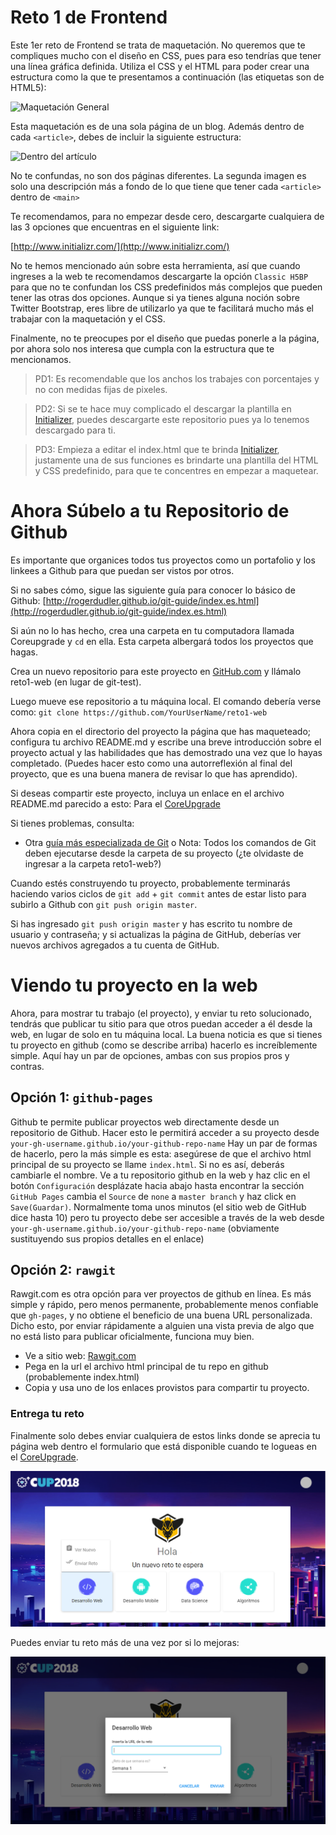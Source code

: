 # Reto 1 de Frontend

Este 1er reto de Frontend se trata de maquetación. No queremos que te compliques mucho con el diseño en CSS, pues para eso tendrías que tener una línea gráfica definida. Utiliza el CSS y el HTML para poder crear una estructura como la que te presentamos a continuación (las etiquetas son de HTML5):

![Maquetación General](imagen1.gif)

Esta maquetación es de una sola página de un blog. Además dentro de cada `<article>`, debes de incluir la siguiente estructura:

![Dentro del artículo](imagen2.png)

No te confundas, no son dos páginas diferentes. La segunda imagen es solo una descripción más a fondo de lo que tiene que tener cada `<article>` dentro de `<main>`

Te recomendamos, para no empezar desde cero, descargarte cualquiera de las 3 opciones que encuentras en el siguiente link:

[http://www.initializr.com/](http://www.initializr.com/)

No te hemos mencionado aún sobre esta herramienta, así que cuando ingreses a la web te recomendamos descargarte la opción `Classic H5BP` para que no te confundan los CSS predefinidos más complejos que pueden tener las otras dos opciones. Aunque si ya tienes alguna noción sobre Twitter Bootstrap, eres libre de utilizarlo ya que te facilitará mucho más el trabajar con la maquetación y el CSS.

Finalmente, no te preocupes por el diseño que puedas ponerle a la página, por ahora solo nos interesa que cumpla con la estructura que te mencionamos.

>PD1: Es recomendable que los anchos los trabajes con porcentajes y no con medidas fijas de pixeles.

>PD2: Si se te hace muy complicado el descargar la plantilla en [Initializer](http://www.initializr.com/), puedes descargarte este repositorio pues ya lo tenemos descargado para ti.

>PD3: Empieza a editar el index.html que te brinda [Initializer](http://www.initializr.com/), justamente una de sus funciones es brindarte una plantilla del HTML y CSS predefinido, para que te concentres en empezar a maquetear.

# Ahora Súbelo a tu Repositorio de Github

Es importante que organices todos tus proyectos como un portafolio y los linkees a Github para que puedan ser vistos por otros.

Si no sabes cómo, sigue las siguiente guía para conocer lo básico de Github: [http://rogerdudler.github.io/git-guide/index.es.html](http://rogerdudler.github.io/git-guide/index.es.html)

Si aún no lo has hecho, crea una carpeta en tu computadora llamada Coreupgrade y `cd` en ella. Esta carpeta albergará todos los proyectos que hagas.

Crea un nuevo repositorio para este proyecto en [GitHub.com](https://www.github.com) y llámalo reto1-web (en lugar de git-test).

Luego mueve ese repositorio a tu máquina local. El comando debería verse como: `git clone https://github.com/YourUserName/reto1-web`

Ahora copia en el directorio del proyecto la página que has maqueteado; configura tu archivo README.md y escribe una breve introducción sobre el proyecto actual y las habilidades que has demostrado una vez que lo hayas completado. (Puedes hacer esto como una autorreflexión al final del proyecto, que es una buena manera de revisar lo que has aprendido).

Si deseas compartir este proyecto, incluya un enlace en el archivo README.md  parecido a esto: Para el [CoreUpgrade](http://www.hackspace.la)

Si tienes problemas, consulta:
* Otra [guía más especializada de Git](https://git-scm.com/book/es/v1/Empezando) o
Nota: Todos los comandos de Git deben ejecutarse desde la carpeta de su proyecto (¿te olvidaste de ingresar a la carpeta reto1-web?)

Cuando estés construyendo tu proyecto, probablemente terminarás haciendo varios ciclos de `git add` + `git commit` antes de estar listo para subirlo a Github con `git push origin master`.

Si has ingresado `git push origin master` y has escrito tu nombre de usuario y contraseña; y si actualizas la página de GitHub, deberías ver nuevos archivos agregados a tu cuenta de GitHub.

# Viendo tu proyecto en la web

Ahora, para mostrar tu trabajo (el proyecto), y enviar tu reto solucionado, tendrás que publicar tu sitio para que otros puedan acceder a él desde la web, en lugar de solo en tu máquina local. La buena noticia es que si tienes tu proyecto en github (como se describe arriba) hacerlo es increíblemente simple. Aquí hay un par de opciones, ambas con sus propios pros y contras.

## Opción 1: `github-pages`

Github te permite publicar proyectos web directamente desde un repositorio de Github. Hacer esto le permitirá acceder a su proyecto desde `your-gh-username.github.io/your-github-repo-name`
Hay un par de formas de hacerlo, pero la más simple es esta:
asegúrese de que el archivo html principal de su proyecto se llame `index.html`. Si no es así, deberás cambiarle el nombre.
Ve a tu repositorio github en la web y haz clic en el botón `Configuración`
desplázate hacia abajo hasta encontrar la sección `GitHub Pages`
cambia el `Source` de `none` a `master branch` y haz click en `Save(Guardar)`.
Normalmente toma unos minutos (el sitio web de GitHub dice hasta 10) pero tu proyecto debe ser accesible a través de la web desde `your-gh-username.github.io/your-github-repo-name` (obviamente sustituyendo sus propios detalles en el enlace)

## Opción 2: `rawgit`

Rawgit.com es otra opción para ver proyectos de github en línea. Es más simple y rápido, pero menos permanente, probablemente menos confiable que `gh-pages`, y no obtiene el beneficio de una buena URL personalizada. Dicho esto, por enviar rápidamente a alguien una vista previa de algo que no está listo para publicar oficialmente, funciona muy bien.
* Ve a sitio web: [Rawgit.com](http://rawgit.com/)
* Pega en la url el archivo html principal de tu repo en github (probablemente index.html)
* Copia y usa uno de los enlaces provistos para compartir tu proyecto.

### Entrega tu reto

Finalmente solo debes enviar cualquiera de estos links donde se aprecia tu página web dentro el formulario que está disponible cuando te logueas en el [CoreUpgrade](https://www.hackspace.la).

![Clic en Desarrollo Web](img/send-reto1.png)

Puedes enviar tu reto más de una vez por si lo mejoras:

![Llena el campo con la URL de tu página](img/send-reto2.png)

